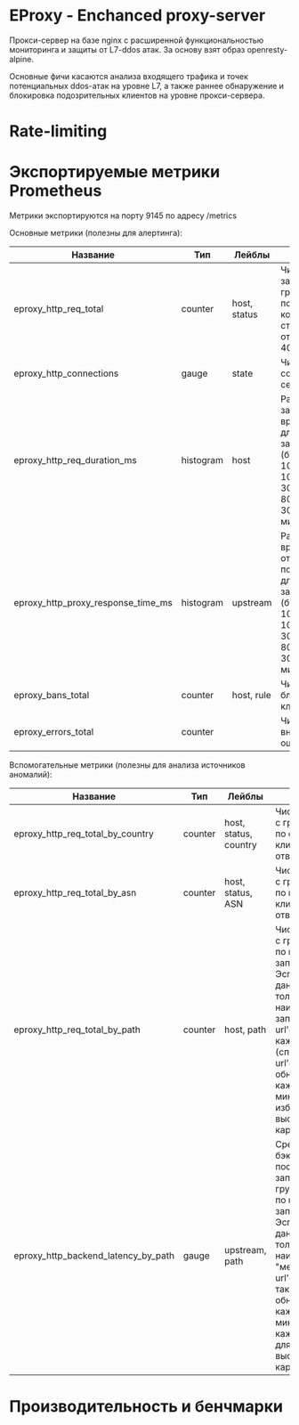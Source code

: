 # EProxy - Enchanced proxy-server

Прокси-сервер на базе nginx с расширенной функциональностью мониторинга и защиты от L7-ddos атак.
За основу взят образ openresty-alpine.

Основные фичи касаются анализа входящего трафика и точек потенциальных ddos-атак на уровне L7, а также раннее обнаружение и блокировка подозрительных клиентов на уровне прокси-сервера.

# Rate-limiting 

# Экспортируемые метрики Prometheus 
Метрики экспортируются на порту 9145 по адресу /metrics

Основные метрики (полезны для алертинга):

| Название | Тип | Лейблы | Описание
| -------- | --- | ------ | -----
| eproxy_http_req_total | counter | host, status | Число запросов с группировкой по хостам и по кодам статусов ответа (200, 403, 502, etc.)
| eproxy_http_connections | gauge | state | Число соединений с сервером
| eproxy_http_req_duration_ms | histogram | host | Распределение запросов по времени длительности запроса (бакеты по 100, 200, 500, 1000, 2000, 3000, 5000, 8000, 10000, 30000, 60000 миллисекунд)
| eproxy_http_proxy_response_time_ms | histogram | upstream | Распределение времени ответа бэкенда по времени длительности запроса (бакеты по 100, 200, 500, 1000, 2000, 3000, 5000, 8000, 10000, 30000, 60000 миллисекунд)
| eproxy_bans_total | counter | host, rule | Число блокировок клиентов
| eproxy_errors_total | counter | | Число внутренних ошибок eproxy

Вспомогательные метрики (полезны для анализа источников аномалий):

| Название | Тип | Лейблы | Описание
| -------- | --- | ------ | -----
| eproxy_http_req_total_by_country | counter | host, status, country | Число запросов с группировкой по стране клиента и кодам ответа
| eproxy_http_req_total_by_asn | counter | host, status, ASN | Число запросов с группировкой по номеру AS клиента и кодам ответа
| eproxy_http_req_total_by_path | counter | host, path | Число запросов с группировкой по путям запроса. Эспортируются данные для только 10 наиболее часто запрашиваемых url'ов для каждого хоста (список таких url'ов обновляется каждые 10 минут) для избежания высокой кардинальности.
| eproxy_http_backend_latency_by_path | gauge | upstream, path | Среднее время бэкенда за последние 10 запросов с группировкой по путям запроса. Эспортируются данные для только 10 наиболее "медленных" url'ов (список таких url'ов обновляется каждые 10 минут) для каждого хоста для избежания высокой кардинальности.

# Производительность и бенчмарки
